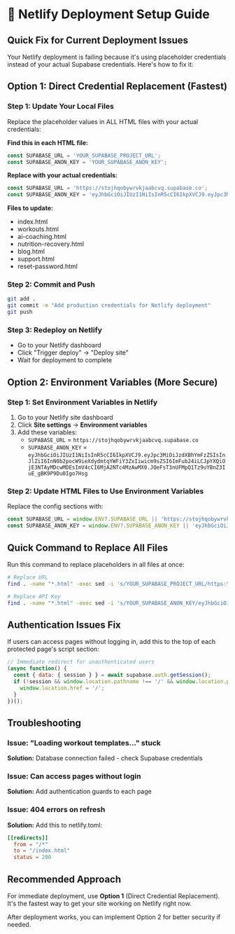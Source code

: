 # 🚀 Netlify Deployment Setup Guide

## Quick Fix for Current Deployment Issues

Your Netlify deployment is failing because it's using placeholder credentials instead of your actual Supabase credentials. Here's how to fix it:

## Option 1: Direct Credential Replacement (Fastest)

### Step 1: Update Your Local Files

Replace the placeholder values in ALL HTML files with your actual credentials:

**Find this in each HTML file:**
```javascript
const SUPABASE_URL = 'YOUR_SUPABASE_PROJECT_URL';
const SUPABASE_ANON_KEY = 'YOUR_SUPABASE_ANON_KEY';
```

**Replace with your actual credentials:**
```javascript
const SUPABASE_URL = 'https://stojhqobywrvkjaabcvq.supabase.co';
const SUPABASE_ANON_KEY = 'eyJhbGciOiJIUzI1NiIsInR5cCI6IkpXVCJ9.eyJpc3MiOiJzdXBhYmFzZSIsInJlZiI6InN0b2pocW9ieXdydmtqYWFiY3ZxIiwicm9sZSI6ImFub24iLCJpYXQiOjE3NTAyMDcwMDEsImV4cCI6MjA2NTc4MzAwMX0.JQeFsT3nUFMpQ1Tz9uYBnZ3IuE_gBK9P9Du0Igo7Hsg';
```

**Files to update:**
- index.html
- workouts.html
- ai-coaching.html
- nutrition-recovery.html
- blog.html
- support.html
- reset-password.html

### Step 2: Commit and Push
```bash
git add .
git commit -m "Add production credentials for Netlify deployment"
git push
```

### Step 3: Redeploy on Netlify
- Go to your Netlify dashboard
- Click "Trigger deploy" → "Deploy site"
- Wait for deployment to complete

## Option 2: Environment Variables (More Secure)

### Step 1: Set Environment Variables in Netlify
1. Go to your Netlify site dashboard
2. Click **Site settings** → **Environment variables**
3. Add these variables:
   - `SUPABASE_URL` = `https://stojhqobywrvkjaabcvq.supabase.co`
   - `SUPABASE_ANON_KEY` = `eyJhbGciOiJIUzI1NiIsInR5cCI6IkpXVCJ9.eyJpc3MiOiJzdXBhYmFzZSIsInJlZiI6InN0b2pocW9ieXdydmtqYWFiY3ZxIiwicm9sZSI6ImFub24iLCJpYXQiOjE3NTAyMDcwMDEsImV4cCI6MjA2NTc4MzAwMX0.JQeFsT3nUFMpQ1Tz9uYBnZ3IuE_gBK9P9Du0Igo7Hsg`

### Step 2: Update HTML Files to Use Environment Variables
Replace the config sections with:
```javascript
const SUPABASE_URL = window.ENV?.SUPABASE_URL || 'https://stojhqobywrvkjaabcvq.supabase.co';
const SUPABASE_ANON_KEY = window.ENV?.SUPABASE_ANON_KEY || 'eyJhbGciOiJIUzI1NiIsInR5cCI6IkpXVCJ9.eyJpc3MiOiJzdXBhYmFzZSIsInJlZiI6InN0b2pocW9ieXdydmtqYWFiY3ZxIiwicm9sZSI6ImFub24iLCJpYXQiOjE3NTAyMDcwMDEsImV4cCI6MjA2NTc4MzAwMX0.JQeFsT3nUFMpQ1Tz9uYBnZ3IuE_gBK9P9Du0Igo7Hsg';
```

## Quick Command to Replace All Files

Run this command to replace placeholders in all files at once:

```bash
# Replace URL
find . -name "*.html" -exec sed -i 's/YOUR_SUPABASE_PROJECT_URL/https:\/\/stojhqobywrvkjaabcvq.supabase.co/g' {} \;

# Replace API Key  
find . -name "*.html" -exec sed -i 's/YOUR_SUPABASE_ANON_KEY/eyJhbGciOiJIUzI1NiIsInR5cCI6IkpXVCJ9.eyJpc3MiOiJzdXBhYmFzZSIsInJlZiI6InN0b2pocW9ieXdydmtqYWFiY3ZxIiwicm9sZSI6ImFub24iLCJpYXQiOjE3NTAyMDcwMDEsImV4cCI6MjA2NTc4MzAwMX0.JQeFsT3nUFMpQ1Tz9uYBnZ3IuE_gBK9P9Du0Igo7Hsg/g' {} \;
```

## Authentication Issues Fix

If users can access pages without logging in, add this to the top of each protected page's script section:

```javascript
// Immediate redirect for unauthenticated users
(async function() {
  const { data: { session } } = await supabase.auth.getSession();
  if (!session && window.location.pathname !== '/' && window.location.pathname !== '/index.html') {
    window.location.href = '/';
  }
})();
```

## Troubleshooting

### Issue: "Loading workout templates..." stuck
**Solution:** Database connection failed - check Supabase credentials

### Issue: Can access pages without login
**Solution:** Add authentication guards to each page

### Issue: 404 errors on refresh
**Solution:** Add this to netlify.toml:
```toml
[[redirects]]
  from = "/*"
  to = "/index.html"
  status = 200
```

## Recommended Approach

For immediate deployment, use **Option 1** (Direct Credential Replacement). It's the fastest way to get your site working on Netlify right now.

After deployment works, you can implement Option 2 for better security if needed. 